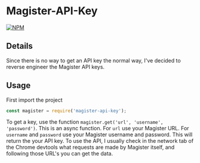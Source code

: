 # Magister-API-Key
[![NPM](https://nodei.co/npm/magister-api-key.png)](https://npmjs.org/package/magister-api-key)
## Details
Since there is no way to get an API key the normal way, I've decided to reverse engineer the Magister API keys.
## Usage
First import the project
```javascript
const magister = require('magister-api-key');
```
To get a key, use the function `magister.get('url', 'username', 'password')`. This is an async function. 
For `url` use your Magister URL. For `username` and `password` use your Magister username and password. This will return the your API key. To use the API, I usually check in the network tab of the Chrome devtools what requests are made by Magister itself, and following those URL's you can get the data.
